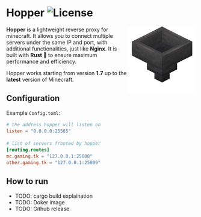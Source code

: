 # Hopper ![License](https://img.shields.io/github/license/BRA1L0R/hopper-rs?style=flat-square)

<img src="./.github/hopper.webp" align="right" width="180">

**Hopper** is a lightweight reverse proxy for minecraft. It allows you to connect multiple servers under the same IP and port, with additional functionalities, just like **Nginx**. It is built with **Rust 🦀** to ensure maximum performance and efficiency.

Hopper works starting from version **1.7** up to the **latest** version of Minecraft.

## Configuration

Example `Config.toml`:

```toml
# the address hopper will listen on
listen = "0.0.0.0:25565"

# list of servers fronted by hopper
[routing.routes]
mc.gaming.tk = "127.0.0.1:25008"
other.gaming.tk = "127.0.0.1:25009"
```

## How to run

- TODO: cargo build explaination
- TODO: Doker image
- TODO: Github release
